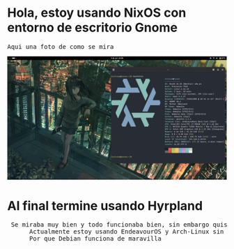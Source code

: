 <h1> Hola, estoy usando NixOS con entorno de escritorio <strong>Gnome</strong></h1>
<pre>Aqui una foto de como se mira</pre>
<img src="assets/ss.png" alt="Kien lee esto?">

<h1> Al final termine usando Hyrpland</h1>
<pre> Se miraba muy bien y todo funcionaba bien, sin embargo quise probar nuevas distros.
      Actualmente estoy usando EndeavourOS y Arch-Linux sin embargo pienso cambiar Endeavour por Debian 12 
      Por que Debian funciona de maravilla
</pre>
